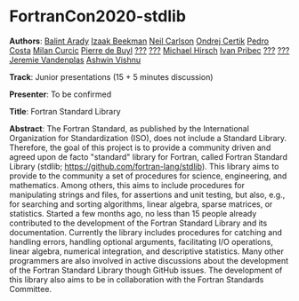 # FortranCon2020-stdlib

**Authors**:
[Balint Arady](https://github.com/aradi)
[Izaak Beekman](https://github.com/zbeekman)
[Neil Carlson](https://github.com/nncarlson)
[Ondrej Certik](https://github.com/certik)
[Pedro Costa](https://github.com/p-costa)
[Milan Curcic](https://github.com/milancuric)
[Pierre de Buyl](https://github.com/pdebuyl)
[???](https://github.com/fiolj)
[???](https://github.com/JHenneberg)
[Michael Hirsch](https://github.com/scivision)
[Ivan Pribec](https://github.com/ivan-pi)
[???](https://github.com/sakamoti)
[???](https://github.com/nshaffer)
[Jeremie Vandenplas](https://github.com/jvdp1)
[Ashwin Vishnu](https://github.com/ashwinvis)


**Track**: Junior presentations (15 + 5 minutes discussion)

**Presenter**: To be confirmed

**Title**: Fortran Standard Library

**Abstract**:
The Fortran Standard, as published by the International Organization for Standardization (ISO), does not include a Standard Library. Therefore, the goal of this project is to provide a community driven and agreed upon de facto "standard" library for Fortran, called Fortran Standard Library (stdlib; https://github.com/fortran-lang/stdlib).
This library aims to provide to the community a set of procedures for science, engineering, and mathematics. Among others, this aims to include procedures for manipulating strings and files, for assertions and unit testing, but also, e.g., for searching and sorting algorithms, linear algebra, sparse matrices, or statistics.
Started a few months ago, no less than 15 people already contributed to the development of the Fortran Standard Library and its documentation. Currently the library includes procedures for catching and handling errors, handling optional arguments, facilitating I/O operations, linear algebra, numerical integration, and descriptive statistics. Many other programmers are also involved in active discussions about the development of the Fortran Standard Library though GitHub issues. The development of this library also aims to be in collaboration with the Fortran Standards Committee.


